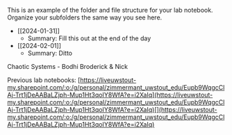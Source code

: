 This is an example of the folder and file structure for your lab notebook.  Organize your subfolders the same way you see here.

* [[2024-01-31]]
	* Summary: Fill this out at the end of the day
* [[2024-02-01]]
	* Summary: Ditto

Chaotic Systems - Bodhi Broderick & Nick


Previous lab notebooks:
[https://liveuwstout-my.sharepoint.com/:o:/g/personal/zimmermant_uwstout_edu/Eupb9WqgcClAj-Trt1jDeAABaLZjph-Mup1Ht3qoIY8WfA?e=i2XaIq](https://liveuwstout-my.sharepoint.com/:o:/g/personal/zimmermant_uwstout_edu/Eupb9WqgcClAj-Trt1jDeAABaLZjph-Mup1Ht3qoIY8WfA?e=i2XaIq)[](https://liveuwstout-my.sharepoint.com/:o:/g/personal/zimmermant_uwstout_edu/Eupb9WqgcClAj-Trt1jDeAABaLZjph-Mup1Ht3qoIY8WfA?e=i2XaIq)